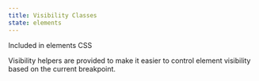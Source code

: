```yaml
---
title: Visibility Classes
state: elements
---
```

Included in elements CSS


Visibility helpers are provided to make it easier to control element visibility based on the current breakpoint.